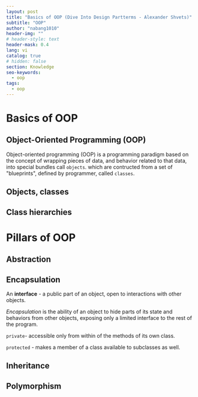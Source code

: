 ```yaml
---
layout: post
title: "Basics of OOP (Dive Into Design Partterms - Alexander Shvets)"
subtitle: "OOP"
author: "nabang1010"
header-img: ""
# header-style: text
header-mask: 0.4
lang: vi
catalog: true
# hidden: false
section: Knowledge
seo-keywords:
  - oop
tags:
  - oop
---
```



# Basics of OOP

## Object-Oriented Programming (OOP)

Object-oriented programming (OOP) is a programming paradigm based on the concept of wrapping pieces of data, and behavior related to that data, into special bundles call `objects`. which are contructed from a set of "blueprints", defined by programmer, called `classes`.

## Objects, classes

## Class hierarchies

# Pillars of OOP

## Abstraction

## Encapsulation

An **interface** - a public part of an object, open to interactions with other objects.

*Encapsulation* is the ability of an object to hide  parts of its state and behaviors from other objects, exposing only a limited interface to the rest of the program.

`private`- accessible only from within of the methods of its own class.

`protected` - makes a member of a class available to subclasses as well.


## Inheritance

## Polymorphism